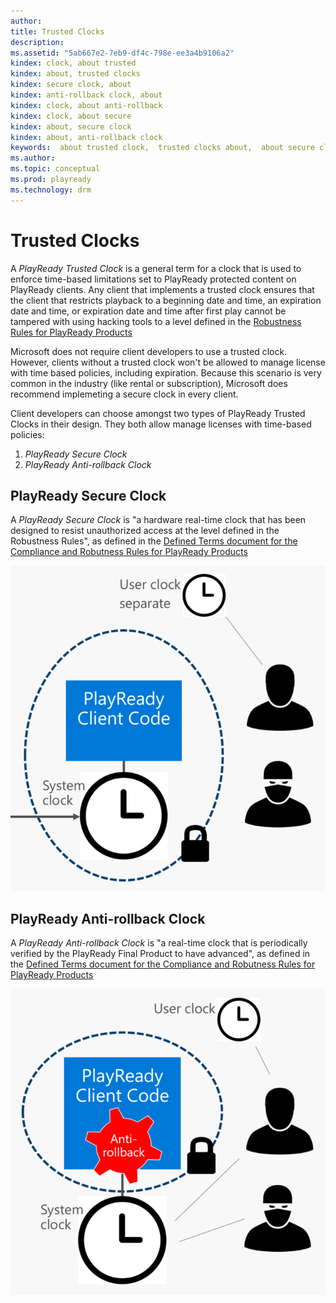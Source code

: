 ```yaml
---
author:
title: Trusted Clocks
description:
ms.assetid: "5ab667e2-7eb9-df4c-798e-ee3a4b9106a2"
kindex: clock, about trusted
kindex: about, trusted clocks
kindex: secure clock, about
kindex: anti-rollback clock, about
kindex: clock, about anti-rollback
kindex: clock, about secure
kindex: about, secure clock
kindex: about, anti-rollback clock
keywords:  about trusted clock,  trusted clocks about,  about secure clock,  about anti-rollback clock,  about anti-rollback clock,  about secure clock,  secure clock about,  anti-rollback clock about
ms.author:
ms.topic: conceptual
ms.prod: playready
ms.technology: drm
---
```



# Trusted Clocks


A *PlayReady Trusted Clock* is a general term for a clock that is used to enforce time-based limitations set to PlayReady protected content on PlayReady clients. Any client that implements a trusted clock ensures that the client that restricts playback to a beginning date and time, an expiration date and time, or expiration date and time after first play cannot be tampered with using hacking tools to a level defined in the [Robustness Rules for PlayReady Products](https://www.microsoft.com/playready/licensing/compliance/)

Microsoft does not require client developers to use a trusted clock. However, clients without a trusted clock won't be allowed to manage license with time based policies, including expiration. Because this scenario is very common in the industry (like rental or subscription), Microsoft does recommend implemeting a secure clock in every client.

Client developers can choose amongst two types of PlayReady Trusted Clocks in their design. They both allow manage licenses with time-based policies:
1. *PlayReady Secure Clock*
2. *PlayReady Anti-rollback Clock*


## PlayReady Secure Clock
A *PlayReady Secure Clock* is "a hardware real-time clock that has been designed to resist unauthorized access at the level defined in the Robustness Rules", as defined in the [Defined Terms document for the Compliance and Robutness Rules for PlayReady Products](https://www.microsoft.com/playready/licensing/compliance/)

![PlayReady Secure Clock](../images/secure_clock.png)


## PlayReady Anti-rollback Clock
A *PlayReady Anti-rollback Clock* is "a real-time clock that is periodically verified by the PlayReady Final Product to have advanced", as defined in the [Defined Terms document for the Compliance and Robutness Rules for PlayReady Products](https://www.microsoft.com/playready/licensing/compliance/)

![PlayReady Anti-rollback Clock](../images/anti_rollback_clock.png)
